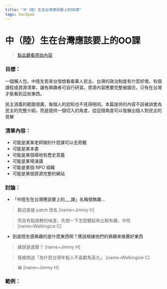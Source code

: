 ```yaml
---
title: "中（陸）生在台灣應該要上的OO課"
tags: hackpad
---
```


# 中（陸）生在台灣應該要上的OO課

> [點此觀看原始內容](https://g0v.hackpad.tw/K0lTerEbCvN)


### 目標：

一個懶人包，中陸生若來台很想看看華人民主、台灣的政治制度有什麼好壞，有個課程或資源清單，讓有興趣者可自行研習。資源內容應要完整被牆住，只有在台灣才能看到這些東西。

民主涵蓋的範圍很廣，每個人的認知也不見得相同。本篇提供的內容不該被誤會為民主的完整介紹，而是提供一個切入的角度，從這個角度可以發展出個人對民主的見解

### 清單內容：

- 可能是某某老師開的什麼課可以去旁聽
- 可能是某本書
- 可能是某個場地有歷史意義
- 可能是某場演講
- 可能是某個 NPO 組織
- 可能是某個資源完整的網站

### 討論：

- 「中陸生在台灣應該要上的___課」名稱很無趣...
> 歡迎直接 patch 改名
> [name=Jimmy H]

> 而且有點說教的味道，先想一下怎麼聽起來比較有趣、中性
> [name=Walkingice C]

- 到底陸生感興趣的是什麼東西啊？應該根據他們的興趣來推薦好東西
> 據說是選舉？
> [name=Jimmy H]

> 我被問過「為什麼台灣年輕人不喜歡馬英九」
> [name=Walkingice C]

> :grin:
> [name=Jimmy H]



### 範例：



